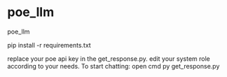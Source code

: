 # poe_llm
 poe_llm

pip install -r requirements.txt

replace your poe api key in the get_response.py.
edit your system role according to your needs.
To start chatting:
open cmd
py get_response.py
